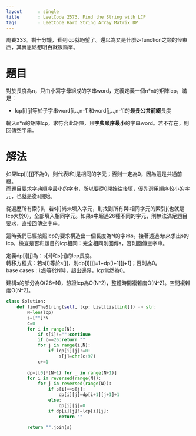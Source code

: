 ```yaml
--- 
layout      : single
title       : LeetCode 2573. Find the String with LCP
tags        : LeetCode Hard String Array Matrix DP
---
```

周賽333。剩十分鐘，看到lcp就絕望了。還以為又是什麼z-function之類的怪東西，其實思路想明白就很簡單。  

# 題目
對於長度為n，只由小寫字母組成的字串word，定義定義一個n\*n的矩陣lcp，滿足：  
- lcp[i][j]等於子字串word[i,..,n-1]和word[j,..,n-1]的**最長公共前綴**長度

輸入n\*n的矩陣lcp，求符合此矩陣，且**字典順序最小**的字串word。若不存在，則回傳空字串。  

# 解法
如果lcp[i][j]不為0，則代表i和j是相同的字元；否則一定為0，因為這是共通前綴。  
而題目要求字典順序最小的字串，所以要從0開始往後填，優先選用順序較小的字元，也就是從a開始。  

從遍歷所有索引i，若s[i]尚未填入字元，則找到所有與i相同字元的索引j(也就是lcp大於0)，全部填入相同字元。如果s中超過26種不同的字元，則無法滿足題目要求，直接回傳空字串。  

這時我們已經按照lcp的要求構造出一個長度為N的字串s。接著透過dp來求出s的lcp，檢查是否和題目的lcp相同：完全相同則回傳s，否則回傳空字串。  

定義dp[i][j]為：s[:i]和s[:j]的lcp長度。  
轉移方程式：若s[i]等於s[j]，則dp[i][j]=1+dp[i+1][j+1]；否則為0。  
base cases：i或j等於N時，超出邊界，lcp當然為0。  

建構s的部分為O(26\*N)，驗證lcp為O(N^2)，整體時間複雜度O(N^2)。空間複雜度O(N^2)。  

```python
class Solution:
    def findTheString(self, lcp: List[List[int]]) -> str:
        N=len(lcp)
        s=[""]*N
        c=0
        for i in range(N):
            if s[i]!="":continue
            if c==26:return ""
            for j in range(i,N):
                if lcp[i][j]!=0:
                    s[j]=chr(c+97)
            c+=1
        
        dp=[[0]*(N+1) for _ in range(N+1)]
        for i in reversed(range(N)):
            for j in reversed(range(N)):
                if s[i]==s[j]:
                    dp[i][j]=dp[i+1][j+1]+1
                else:
                    dp[i][j]=0
                if dp[i][j]!=lcp[i][j]:
                    return ""
        
        return "".join(s)
```

